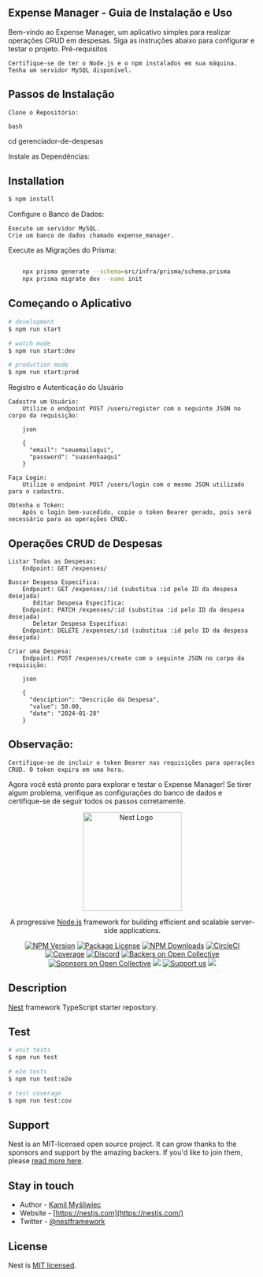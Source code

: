 ## Expense Manager - Guia de Instalação e Uso

Bem-vindo ao Expense Manager, um aplicativo simples para realizar operações CRUD em despesas. Siga as instruções abaixo para configurar e testar o projeto.
Pré-requisitos

    Certifique-se de ter o Node.js e o npm instalados em sua máquina.
    Tenha um servidor MySQL disponível.

## Passos de Instalação

    Clone o Repositório:

    bash

cd gerenciador-de-despesas

Instale as Dependências:

## Installation

```bash
$ npm install
```

Configure o Banco de Dados:

    Execute um servidor MySQL.
    Crie um banco de dados chamado expense_manager.

Execute as Migrações do Prisma:

```bash

    npx prisma generate --schema=src/infra/prisma/schema.prisma
    npx prisma migrate dev --name init
```

## Começando o Aplicativo

```bash
# development
$ npm run start

# watch mode
$ npm run start:dev

# production mode
$ npm run start:prod
```

Registro e Autenticação do Usuário

    Cadastre um Usuário:
        Utilize o endpoint POST /users/register com o seguinte JSON no corpo da requisição:

        json

        {
          "email": "seuemailaqui",
          "password": "suasenhaaqui"
        }

    Faça Login:
        Utilize o endpoint POST /users/login com o mesmo JSON utilizado para o cadastro.

    Obtenha o Token:
        Após o login bem-sucedido, copie o token Bearer gerado, pois será necessário para as operações CRUD.

## Operações CRUD de Despesas

    Listar Todas as Despesas:
        Endpoint: GET /expenses/

    Buscar Despesa Específica:
        Endpoint: GET /expenses/:id (substitua :id pelo ID da despesa desejada)
           Editar Despesa Específica:
        Endpoint: PATCH /expenses/:id (substitua :id pelo ID da despesa desejada)
           Deletar Despesa Específica:
        Endpoint: DELETE /expenses/:id (substitua :id pelo ID da despesa desejada)

    Criar uma Despesa:
        Endpoint: POST /expenses/create com o seguinte JSON no corpo da requisição:

        json

        {
          "desciption": "Descrição da Despesa",
          "value": 50.00,
          "date": "2024-01-28"
        }

## Observação:

    Certifique-se de incluir o token Bearer nas requisições para operações CRUD. O token expira em uma hora.

Agora você está pronto para explorar e testar o Expense Manager! Se tiver algum problema, verifique as configurações do banco de dados e certifique-se de seguir todos os passos corretamente.

<p align="center">
  <a href="http://nestjs.com/" target="blank"><img src="https://nestjs.com/img/logo-small.svg" width="200" alt="Nest Logo" /></a>
</p>

[circleci-image]: https://img.shields.io/circleci/build/github/nestjs/nest/master?token=abc123def456
[circleci-url]: https://circleci.com/gh/nestjs/nest

  <p align="center">A progressive <a href="http://nodejs.org" target="_blank">Node.js</a> framework for building efficient and scalable server-side applications.</p>
    <p align="center">
<a href="https://www.npmjs.com/~nestjscore" target="_blank"><img src="https://img.shields.io/npm/v/@nestjs/core.svg" alt="NPM Version" /></a>
<a href="https://www.npmjs.com/~nestjscore" target="_blank"><img src="https://img.shields.io/npm/l/@nestjs/core.svg" alt="Package License" /></a>
<a href="https://www.npmjs.com/~nestjscore" target="_blank"><img src="https://img.shields.io/npm/dm/@nestjs/common.svg" alt="NPM Downloads" /></a>
<a href="https://circleci.com/gh/nestjs/nest" target="_blank"><img src="https://img.shields.io/circleci/build/github/nestjs/nest/master" alt="CircleCI" /></a>
<a href="https://coveralls.io/github/nestjs/nest?branch=master" target="_blank"><img src="https://coveralls.io/repos/github/nestjs/nest/badge.svg?branch=master#9" alt="Coverage" /></a>
<a href="https://discord.gg/G7Qnnhy" target="_blank"><img src="https://img.shields.io/badge/discord-online-brightgreen.svg" alt="Discord"/></a>
<a href="https://opencollective.com/nest#backer" target="_blank"><img src="https://opencollective.com/nest/backers/badge.svg" alt="Backers on Open Collective" /></a>
<a href="https://opencollective.com/nest#sponsor" target="_blank"><img src="https://opencollective.com/nest/sponsors/badge.svg" alt="Sponsors on Open Collective" /></a>
  <a href="https://paypal.me/kamilmysliwiec" target="_blank"><img src="https://img.shields.io/badge/Donate-PayPal-ff3f59.svg"/></a>
    <a href="https://opencollective.com/nest#sponsor"  target="_blank"><img src="https://img.shields.io/badge/Support%20us-Open%20Collective-41B883.svg" alt="Support us"></a>
  <a href="https://twitter.com/nestframework" target="_blank"><img src="https://img.shields.io/twitter/follow/nestframework.svg?style=social&label=Follow"></a>
</p>
  <!--[![Backers on Open Collective](https://opencollective.com/nest/backers/badge.svg)](https://opencollective.com/nest#backer)
  [![Sponsors on Open Collective](https://opencollective.com/nest/sponsors/badge.svg)](https://opencollective.com/nest#sponsor)-->

## Description

[Nest](https://github.com/nestjs/nest) framework TypeScript starter repository.

## Test

```bash
# unit tests
$ npm run test

# e2e tests
$ npm run test:e2e

# test coverage
$ npm run test:cov
```

## Support

Nest is an MIT-licensed open source project. It can grow thanks to the sponsors and support by the amazing backers. If you'd like to join them, please [read more here](https://docs.nestjs.com/support).

## Stay in touch

- Author - [Kamil Myśliwiec](https://kamilmysliwiec.com)
- Website - [https://nestjs.com](https://nestjs.com/)
- Twitter - [@nestframework](https://twitter.com/nestframework)

## License

Nest is [MIT licensed](LICENSE).
